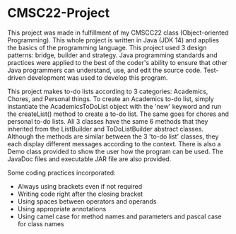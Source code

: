 # CMSC22-Project
This project was made in fulfillment of my CMSCC22 class (Object-oriented Programming). This whole project is written in Java (JDK 14) and applies the basics of the programming language. This project used 3 design patterns: bridge, builder and strategy. Java programming standards and practices were applied to the best of the coder's ability to ensure that other Java programmers can understand, use, and edit the source code. Test-driven development was used to develop this program.

This project makes to-do lists according to 3 categories: Academics, Chores, and Personal things. To create an Academics to-do list, simply instantiate the AcademicsToDoList object with the 'new' keyword and run the createList() method to create a to-do list. The same goes for chores and personal to-do lists. All 3 classes have the same 6 methods that they inherited from the ListBuilder and ToDoListBuilder abstract classes. Although the methods are similar between the 3 'to-do list' classes, they each display different messages according to the context. There is also a Demo class provided to show the user how the program can be used. The JavaDoc files and executable JAR file are also provided. 

Some coding practices incorporated:
- Always using brackets even if not required
- Writing code right after the closing bracket
- Using spaces between operators and operands
- Using appropriate annotations
- Using camel case for method names and parameters and pascal case for class names
